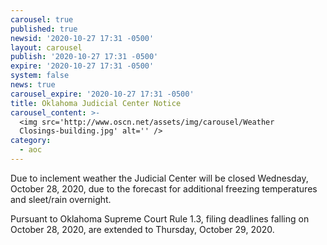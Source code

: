 ```yaml
---
carousel: true
published: true
newsid: '2020-10-27 17:31 -0500'
layout: carousel
publish: '2020-10-27 17:31 -0500'
expire: '2020-10-27 17:31 -0500'
system: false
news: true
carousel_expire: '2020-10-27 17:31 -0500'
title: Oklahoma Judicial Center Notice
carousel_content: >-
  <img src='http://www.oscn.net/assets/img/carousel/Weather
  Closings-building.jpg' alt='' />
category:
  - aoc
---
```

Due to inclement weather the Judicial Center will be closed Wednesday, October 28, 2020, due to the forecast for additional freezing temperatures and sleet/rain overnight.

Pursuant to Oklahoma Supreme Court Rule 1.3, filing deadlines falling on October 28, 2020, are extended to Thursday, October 29, 2020.
